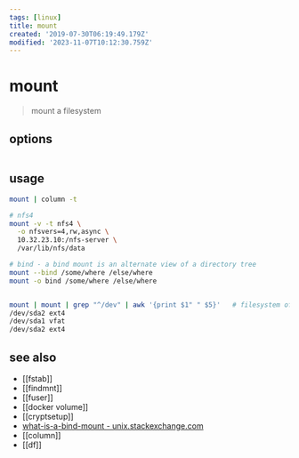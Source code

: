 ```yaml
---
tags: [linux]
title: mount
created: '2019-07-30T06:19:49.179Z'
modified: '2023-11-07T10:12:30.759Z'
---
```


# mount

> mount a filesystem 

## options

```sh

```

## usage

```sh
mount | column -t

# nfs4
mount -v -t nfs4 \
  -o nfsvers=4,rw,async \
  10.32.23.10:/nfs-server \
  /var/lib/nfs/data

# bind - a bind mount is an alternate view of a directory tree
mount --bind /some/where /else/where
mount -o bind /some/where /else/where


mount | mount | grep "^/dev" | awk '{print $1" " $5}'   # filesystem of partitions
/dev/sda2 ext4
/dev/sda1 vfat
/dev/sda2 ext4
```

## see also

- [[fstab]]
- [[findmnt]]
- [[fuser]]
- [[docker volume]]
- [[cryptsetup]]
- [what-is-a-bind-mount - unix.stackexchange.com](https://unix.stackexchange.com/a/198591/193945)
- [[column]]
- [[df]]
